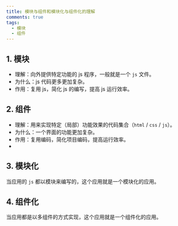```yaml
---
title: 模块与组件和模块化与组件化的理解
comments: true
tags:
  - 模块
  - 组件
---
```


## 1. 模块

- 理解：向外提供特定功能的 js 程序，一般就是一个 `js` 文件。
- 为什么：js 代码更多更加复杂。
- 作用：复用 js，简化 js 的编写，提高 js 运行效率。

## 2. 组件

- 理解：用来实现特定（局部）功能效果的代码集合（`html` / `css` / `js`）。
- 为什么：一个界面的功能更加复杂。
- 作用：复用编码，简化项目编码，提高运行效率。
-

## 3. 模块化

当应用的 `js` 都以模块来编写的，这个应用就是一个模块化的应用。

## 4. 组件化

当应用都是以多组件的方式实现，这个应用就是一个组件化的应用。
